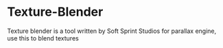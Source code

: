 # Texture-Blender
Texture blender is a tool written by Soft Sprint Studios for parallax engine, use this to blend textures
